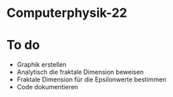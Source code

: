 # Computerphysik-22

# To do
- Graphik erstellen
- Analytisch die fraktale Dimension beweisen
- Fraktale Dimension für die Epsilonwerte bestimmen
- Code dokumentieren
